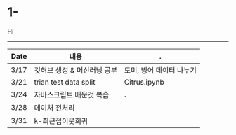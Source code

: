 # 1-

Hi

---
|Date|내용|.|
|------|---|---|
|3/17|깃허브 생성 & 머신러닝 공부|도미, 빙어 데이터 나누기|
|3/21|trian test data split|Citrus.ipynb|
|3/24|자바스크립트 배운것 복습|.|
|3/28|데이처 전처리|
|3/31|k-최근접이웃회귀|
